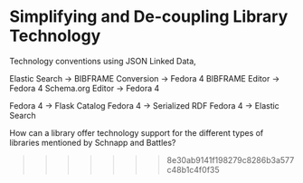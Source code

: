 # Simplifying and De-coupling Library Technology

Technology conventions using JSON Linked Data,

Elastic Search -> BIBFRAME Conversion -> Fedora 4
BIBFRAME Editor -> Fedora 4
Schema.org Editor -> Fedora 4

Fedora 4 -> Flask Catalog
Fedora 4 -> Serialized RDF
Fedora 4 -> Elastic Search

How can a library offer technology support for the different types of
libraries mentioned by Schnapp and Battles?
>>>>>>> 8e30ab9141f198279c8286b3a577c48b1c4f0f35
